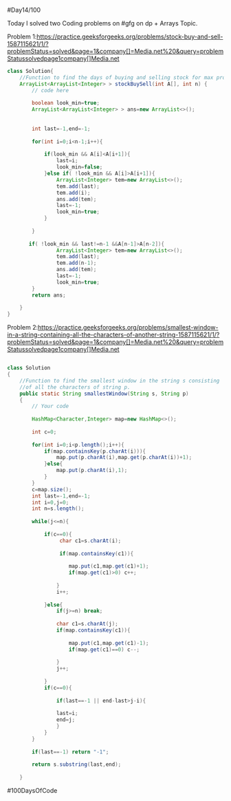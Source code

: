 #Day14/100


Today I solved two Coding problems on #gfg on  dp + Arrays Topic.




Problem 1:https://practice.geeksforgeeks.org/problems/stock-buy-and-sell-1587115621/1/?problemStatus=solved&page=1&company[]=Media.net%20&query=problemStatussolvedpage1company[]Media.net

```java
class Solution{
    //Function to find the days of buying and selling stock for max profit.
    ArrayList<ArrayList<Integer> > stockBuySell(int A[], int n) {
        // code here
        
        boolean look_min=true;
        ArrayList<ArrayList<Integer> > ans=new ArrayList<>();
        
        
        int last=-1,end=-1;
        
        for(int i=0;i<n-1;i++){
            
            if(look_min && A[i]<A[i+1]){
                last=i;
                look_min=false;
            }else if( !look_min && A[i]>A[i+1]){
                ArrayList<Integer> tem=new ArrayList<>();
                tem.add(last);
                tem.add(i);
                ans.add(tem);
                last=-1;
                look_min=true;
            }
            
        }
        
       if( !look_min && last!=n-1 &&A[n-1]>A[n-2]){
                ArrayList<Integer> tem=new ArrayList<>();
                tem.add(last);
                tem.add(n-1);
                ans.add(tem);
                last=-1;
                look_min=true;
        }
        return ans;
        
    }
}

```

Problem 2:https://practice.geeksforgeeks.org/problems/smallest-window-in-a-string-containing-all-the-characters-of-another-string-1587115621/1/?problemStatus=solved&page=1&company[]=Media.net%20&query=problemStatussolvedpage1company[]Media.net


```java

class Solution
{
    //Function to find the smallest window in the string s consisting
    //of all the characters of string p.
    public static String smallestWindow(String s, String p)
    {
        // Your code 
        
        HashMap<Character,Integer> map=new HashMap<>();
        
        int c=0;
        
        for(int i=0;i<p.length();i++){
            if(map.containsKey(p.charAt(i))){
                map.put(p.charAt(i),map.get(p.charAt(i))+1);
            }else{
                map.put(p.charAt(i),1);
            }
        }
        c=map.size();
        int last=-1,end=-1;
        int i=0,j=0;
        int n=s.length();
        
        while(j<=n){
            
            if(c==0){
                 char c1=s.charAt(i);
                 
                 if(map.containsKey(c1)){
                    
                    map.put(c1,map.get(c1)+1);
                    if(map.get(c1)>0) c++;
                    
                }
                i++;
                
            }else{
                if(j>=n) break;
                
                char c1=s.charAt(j);
                if(map.containsKey(c1)){
                    
                    map.put(c1,map.get(c1)-1);
                    if(map.get(c1)==0) c--;
                    
                }
                j++;
                
            }
            if(c==0){
                
                if(last==-1 || end-last>j-i){
                    
                last=i;
                end=j;
                }
            }
        }
        
        if(last==-1) return "-1";
        
        return s.substring(last,end);
        
    }


```

#100DaysOfCode